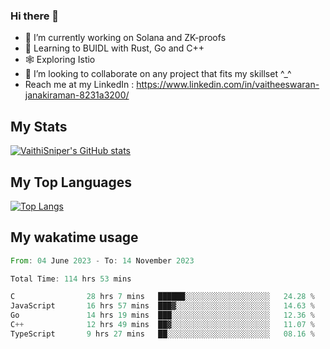### Hi there 👋

- 🔭 I’m currently working on Solana and ZK-proofs
- 📖 Learning to BUIDL with Rust, Go and C++
- 🕸️ Exploring Istio
- 👯 I’m looking to collaborate on any project that fits my skillset ^_^
- Reach me at my LinkedIn : https://www.linkedin.com/in/vaitheeswaran-janakiraman-8231a3200/

## My Stats
[![VaithiSniper's GitHub stats](https://github-readme-stats.vercel.app/api?username=VaithiSniper&hide=stars&theme=radical)](https://github.com/anuraghazra/github-readme-stats)

## My Top Languages

[![Top Langs](https://github-readme-stats.vercel.app/api/top-langs/?username=VaithiSniper&layout=compact)](https://github.com/anuraghazra/github-readme-stats)

## My wakatime usage

<!--START_SECTION:waka-->

```rust
From: 04 June 2023 - To: 14 November 2023

Total Time: 114 hrs 53 mins

C                28 hrs 7 mins   ██████░░░░░░░░░░░░░░░░░░░   24.28 %
JavaScript       16 hrs 57 mins  ███▓░░░░░░░░░░░░░░░░░░░░░   14.63 %
Go               14 hrs 19 mins  ███░░░░░░░░░░░░░░░░░░░░░░   12.36 %
C++              12 hrs 49 mins  ██▓░░░░░░░░░░░░░░░░░░░░░░   11.07 %
TypeScript       9 hrs 27 mins   ██░░░░░░░░░░░░░░░░░░░░░░░   08.16 %
```

<!--END_SECTION:waka-->
